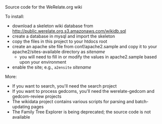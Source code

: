 Source code for the WeRelate.org wiki

To install:
* download a skeleton wiki database from http://public.werelate.org.s3.amazonaws.com/wikidb.sql
* create a database in mysql and import the skeleton
* copy the files in this project to your htdocs root
* create an apache site file from conf/apache2.sample and copy it to your apache2/sites-available directory as *sitename*
    * you will need to fill in or modify the values in apache2.sample based upon your environment
* enable the site; e.g., `a2ensite` *sitename*

More:
* If you want to search, you'll need the search project
* If you want to process gedcoms, you'll need the werelate-gedcom and gedcom-review projects
* The wikidata project contains various scripts for parsing and batch-updating pages
* The Family Tree Explorer is being deprecated; the source code is not available
